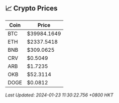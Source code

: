 ## 📈 Crypto Prices

| Coin | Price |
| ---- | ----- |
| BTC | $39984.1649 |
| ETH | $2337.5418 |
| BNB | $309.0625 |
| CRV | $0.5049 |
| ARB | $1.7235 |
| OKB | $52.3114 |
| DOGE | $0.0812 |

_Last Updated: 2024-01-23 11:30:22.756 +0800 HKT_